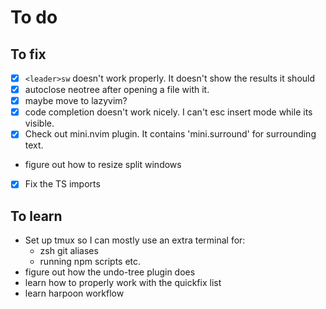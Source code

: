 # To do

## To fix

- [X] `<leader>sw` doesn't work properly. It doesn't show the results it should
- [X] autoclose neotree after opening a file with it.
- [X] maybe move to lazyvim?
- [X] code completion doesn't work nicely. I can't esc insert mode while its visible.
- [x] Check out mini.nvim plugin. It contains 'mini.surround' for surrounding text.
- figure out how to resize split windows
- [X] Fix the TS imports

## To learn

- Set up tmux so I can mostly use an extra terminal for:
  - zsh git aliases
  - running npm scripts etc.
- figure out how the undo-tree plugin does
- learn how to properly work with the quickfix list
- learn harpoon workflow
